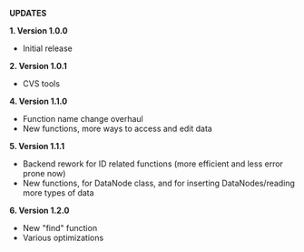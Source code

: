 **UPDATES**

**1. Version 1.0.0**
- Initial release

**2. Version 1.0.1**
- CVS tools

**4. Version 1.1.0**
- Function name change overhaul
- New functions, more ways to access and edit data

**5. Version 1.1.1**
- Backend rework for ID related functions (more efficient and less error prone now)
- New functions, for DataNode class, and for inserting DataNodes/reading more types of data

**6. Version 1.2.0**
- New "find" function
- Various optimizations
